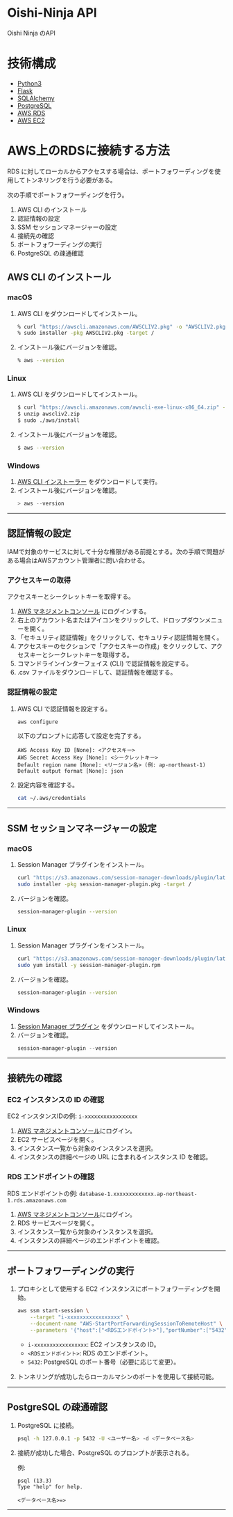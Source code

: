 # Oishi-Ninja API

Oishi Ninja のAPI

# 技術構成

- [Python3](https://www.python.org/)
- [Flask](https://flask.palletsprojects.com/)
- [SQLAlchemy](https://www.sqlalchemy.org/)
- [PostgreSQL](https://www.postgresql.org/)
- [AWS RDS](https://aws.amazon.com/jp/rds/)
- [AWS EC2](https://aws.amazon.com/jp/ec2/)

# AWS上のRDSに接続する方法

RDS に対してローカルからアクセスする場合は、ポートフォワーディングを使用してトンネリングを行う必要がある。

次の手順でポートフォワーディングを行う。

1. AWS CLI のインストール
2. 認証情報の設定
3. SSM セッションマネージャーの設定
4. 接続先の確認
5. ポートフォワーディングの実行
6. PostgreSQL の疎通確認

## AWS CLI のインストール

### macOS

1. AWS CLI をダウンロードしてインストール。
   ```bash
   % curl "https://awscli.amazonaws.com/AWSCLIV2.pkg" -o "AWSCLIV2.pkg"
   % sudo installer -pkg AWSCLIV2.pkg -target /
   ```
2. インストール後にバージョンを確認。
   ```bash
   % aws --version
   ```

### Linux

1. AWS CLI をダウンロードしてインストール。
   ```bash
   $ curl "https://awscli.amazonaws.com/awscli-exe-linux-x86_64.zip" -o "awscliv2.zip"
   $ unzip awscliv2.zip
   $ sudo ./aws/install
   ```
2. インストール後にバージョンを確認。
   ```bash
   $ aws --version
   ```

### Windows

1. [AWS CLI インストーラー](https://awscli.amazonaws.com/AWSCLIV2.msi) をダウンロードして実行。
2. インストール後にバージョンを確認。
   ```powershell
   > aws --version
   ```

---

## 認証情報の設定

IAMで対象のサービスに対して十分な権限がある前提とする。次の手順で問題がある場合はAWSアカウント管理者に問い合わせる。

### アクセスキーの取得

アクセスキーとシークレットキーを取得する。

1. [AWS マネジメントコンソール](https://aws.amazon.com/jp/console/) にログインする。
2. 右上のアカウント名またはアイコンをクリックして、ドロップダウンメニューを開く。
3. 「セキュリティ認証情報」をクリックして、セキュリティ認証情報を開く。
4. アクセスキーのセクションで「アクセスキーの作成」をクリックして、アクセスキーとシークレットキーを取得する。
5. コマンドラインインターフェイス (CLI) で認証情報を設定する。
6. .csv ファイルをダウンロードして、認証情報を確認する。

### 認証情報の設定

1. AWS CLI で認証情報を設定する。
   ```bash
   aws configure
   ```
   以下のプロンプトに応答して設定を完了する。
   ```
   AWS Access Key ID [None]: <アクセスキー>
   AWS Secret Access Key [None]: <シークレットキー>
   Default region name [None]: <リージョン名> (例: ap-northeast-1)
   Default output format [None]: json
   ```
2. 設定内容を確認する。
   ```bash
   cat ~/.aws/credentials
   ```

---

## SSM セッションマネージャーの設定

### macOS

1. Session Manager プラグインをインストール。
   ```bash
   curl "https://s3.amazonaws.com/session-manager-downloads/plugin/latest/mac/session-manager-plugin.pkg" -o "session-manager-plugin.pkg"
   sudo installer -pkg session-manager-plugin.pkg -target /
   ```
2. バージョンを確認。
   ```bash
   session-manager-plugin --version
   ```

### Linux

1. Session Manager プラグインをインストール。
   ```bash
   curl "https://s3.amazonaws.com/session-manager-downloads/plugin/latest/linux_64bit/session-manager-plugin.rpm" -o "session-manager-plugin.rpm"
   sudo yum install -y session-manager-plugin.rpm
   ```
2. バージョンを確認。
   ```bash
   session-manager-plugin --version
   ```

### Windows

1. [Session Manager プラグイン](https://docs.aws.amazon.com/systems-manager/latest/userguide/session-manager-working-with-install-plugin.html) をダウンロードしてインストール。
2. バージョンを確認。
   ```powershell
   session-manager-plugin --version
   ```

---

## 接続先の確認

### EC2 インスタンスの ID の確認

EC2 インスタンスIDの例: `i-xxxxxxxxxxxxxxxxx`

1. [AWS マネジメントコンソール](https://aws.amazon.com/jp/console/)にログイン。
2. EC2 サービスページを開く。
3. インスタンス一覧から対象のインスタンスを選択。
4. インスタンスの詳細ページの URL に含まれるインスタンス ID を確認。

### RDS エンドポイントの確認

RDS エンドポイントの例: `database-1.xxxxxxxxxxxxx.ap-northeast-1.rds.amazonaws.com`

1. [AWS マネジメントコンソール](https://aws.amazon.com/jp/console/)にログイン。
2. RDS サービスページを開く。
3. インスタンス一覧から対象のインスタンスを選択。
4. インスタンスの詳細ページのエンドポイントを確認。

---

## ポートフォワーディングの実行

1. プロキシとして使用する EC2 インスタンスにポートフォワーディングを開始。
   ```bash
   aws ssm start-session \
       --target "i-xxxxxxxxxxxxxxxxx" \
       --document-name "AWS-StartPortForwardingSessionToRemoteHost" \
       --parameters '{"host":["<RDSエンドポイント>"],"portNumber":["5432"],"localPortNumber":["5432"]}'
   ```
   - `i-xxxxxxxxxxxxxxxxx`: EC2 インスタンスの ID。
   - `<RDSエンドポイント>`: RDS のエンドポイント。
   - `5432`: PostgreSQL のポート番号（必要に応じて変更）。

2. トンネリングが成功したらローカルマシンのポートを使用して接続可能。

---

## PostgreSQL の疎通確認

1. PostgreSQL に接続。
   ```bash
   psql -h 127.0.0.1 -p 5432 -U <ユーザー名> -d <データベース名>
   ```
2. 接続が成功した場合、PostgreSQL のプロンプトが表示される。

   例:
   ```
   psql (13.3)
   Type "help" for help.

   <データベース名>=>
   ```

---
